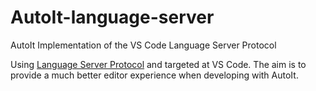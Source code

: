 # AutoIt-language-server
AutoIt Implementation of the VS Code Language Server Protocol

Using [Language Server Protocol](https://microsoft.github.io/language-server-protocol/) and targeted at VS Code. The aim is to provide a much better editor experience when developing with AutoIt.
